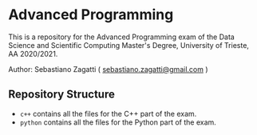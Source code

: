 # Advanced Programming

This is a repository for the Advanced Programming exam of the Data Science and Scientific Computing Master's Degree, University of Trieste, AA 2020/2021. 

Author: Sebastiano Zagatti ( sebastiano.zagatti@gmail.com )

## Repository Structure

* `c++` contains all the files for the C++ part of the exam.
* `python` contains all the files for the Python part of the exam.
